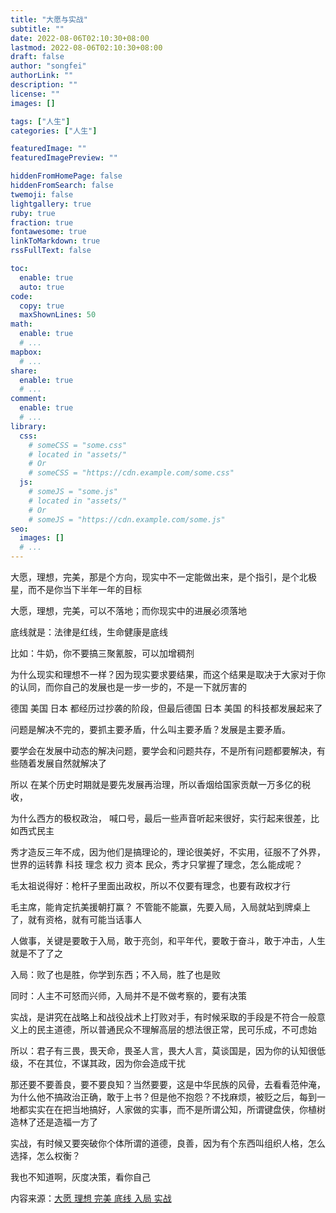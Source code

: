 ```yaml
---
title: "大愿与实战"
subtitle: ""
date: 2022-08-06T02:10:30+08:00
lastmod: 2022-08-06T02:10:30+08:00
draft: false
author: "songfei"
authorLink: ""
description: ""
license: ""
images: []

tags: ["人生"]
categories: ["人生"]

featuredImage: ""
featuredImagePreview: ""

hiddenFromHomePage: false
hiddenFromSearch: false
twemoji: false
lightgallery: true
ruby: true
fraction: true
fontawesome: true
linkToMarkdown: true
rssFullText: false

toc:
  enable: true
  auto: true
code:
  copy: true
  maxShownLines: 50
math:
  enable: true
  # ...
mapbox:
  # ...
share:
  enable: true
  # ...
comment:
  enable: true
  # ...
library:
  css:
    # someCSS = "some.css"
    # located in "assets/"
    # Or
    # someCSS = "https://cdn.example.com/some.css"
  js:
    # someJS = "some.js"
    # located in "assets/"
    # Or
    # someJS = "https://cdn.example.com/some.js"
seo:
  images: []
  # ...
---
```


<!--more-->



大愿，理想，完美，那是个方向，现实中不一定能做出来，是个指引，是个北极星，而不是你当下半年一年的目标

大愿，理想，完美，可以不落地；而你现实中的进展必须落地

底线就是：法律是红线，生命健康是底线

比如：牛奶，你不要搞三聚氰胺，可以加增稠剂

为什么现实和理想不一样？因为现实要求要结果，而这个结果是取决于大家对于你的认同，而你自己的发展也是一步一步的，不是一下就厉害的

德国 美国 日本 都经历过抄袭的阶段，但最后德国 日本 美国 的科技都发展起来了

问题是解决不完的，要抓主要矛盾，什么叫主要矛盾？发展是主要矛盾。

要学会在发展中动态的解决问题，要学会和问题共存，不是所有问题都要解决，有些随着发展自然就解决了

所以 在某个历史时期就是要先发展再治理，所以香烟给国家贡献一万多亿的税收，

为什么西方的极权政治， 喊口号，最后一些声音听起来很好，实行起来很差，比如西式民主

秀才造反三年不成，因为他们是搞理论的，理论很美好，不实用，征服不了外界，世界的运转靠 科技 理念 权力 资本 民众，秀才只掌握了理念，怎么能成呢？

毛太祖说得好：枪杆子里面出政权，所以不仅要有理念，也要有政权才行

毛主席，能肯定抗美援朝打赢？ 不管能不能赢，先要入局，入局就站到牌桌上了，就有资格，就有可能当话事人

人做事，关键是要敢于入局，敢于亮剑，和平年代，要敢于奋斗，敢于冲击，人生就是不了了之

入局：败了也是胜，你学到东西；不入局，胜了也是败

同时：人主不可怒而兴师，入局并不是不做考察的，要有决策

实战，是讲究在战略上和战役战术上打败对手，有时候采取的手段是不符合一般意义上的民主道德，所以普通民众不理解高层的想法很正常，民可乐成，不可虑始

所以：君子有三畏，畏天命，畏圣人言，畏大人言，莫谈国是，因为你的认知很低级，不在其位，不谋其政，因为你会造成干扰

那还要不要善良，要不要良知？当然要要，这是中华民族的风骨，去看看范仲淹，为什么他不搞政治正确，敢于上书？但是他不抱怨？不找麻烦，被贬之后，每到一地都实实在在把当地搞好，人家做的实事，而不是所谓公知，所谓键盘侠，你植树造林了还是造福一方了

实战，有时候又要突破你个体所谓的道德，良善，因为有个东西叫组织人格，怎么选择，怎么权衡？

我也不知道啊，灰度决策，看你自己

内容来源：[大愿 理想 完美 底线 入局 实战](https://zhuanlan.zhihu.com/p/550025984)

